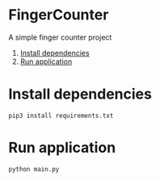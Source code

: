 # FingerCounter
A simple finger counter project

1. [Install dependencies](#installation)
2. [Run application](#run)

# <a name="installation">Install dependencies</a>
```
pip3 install requirements.txt
```
# <a name="run">Run application</a>

```
python main.py
```
